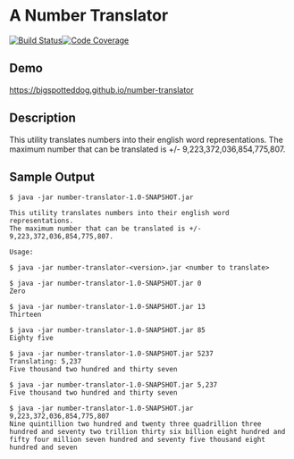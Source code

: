 # A Number Translator
[![Build Status](https://travis-ci.org/bigspotteddog/number-translator.svg)](https://travis-ci.org/bigspotteddog/number-translator)[![Code Coverage](https://img.shields.io/codecov/c/github/bigspotteddog/number-translator/master.svg)](https://codecov.io/github/bigspotteddog/number-translator?branch=master)

## Demo

https://bigspotteddog.github.io/number-translator

## Description

This utility translates numbers into their english word representations.
The maximum number that can be translated is +/- 9,223,372,036,854,775,807.

## Sample Output
```
$ java -jar number-translator-1.0-SNAPSHOT.jar

This utility translates numbers into their english word representations.
The maximum number that can be translated is +/- 9,223,372,036,854,775,807.

Usage:

$ java -jar number-translator-<version>.jar <number to translate>

$ java -jar number-translator-1.0-SNAPSHOT.jar 0
Zero

$ java -jar number-translator-1.0-SNAPSHOT.jar 13
Thirteen

$ java -jar number-translator-1.0-SNAPSHOT.jar 85
Eighty five

$ java -jar number-translator-1.0-SNAPSHOT.jar 5237
Translating: 5,237
Five thousand two hundred and thirty seven

$ java -jar number-translator-1.0-SNAPSHOT.jar 5,237
Five thousand two hundred and thirty seven

$ java -jar number-translator-1.0-SNAPSHOT.jar 9,223,372,036,854,775,807
Nine quintillion two hundred and twenty three quadrillion three hundred and seventy two trillion thirty six billion eight hundred and fifty four million seven hundred and seventy five thousand eight hundred and seven

```